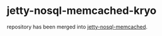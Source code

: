 # jetty-nosql-memcached-kryo

repository has been merged into [jetty-nosql-memcached](https://github.com/yyuu/jetty-nosql-memcached).
